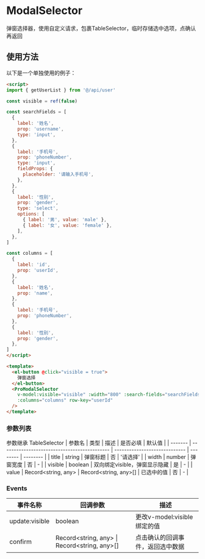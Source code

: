 # ModalSelector
弹窗选择器，使用自定义请求，包裹TableSelector，临时存储选中选项，点确认再返回

<demo src="./demos/demo1.vue" />

## 使用方法
以下是一个单独使用的例子：
```html
<script>
import { getUserList } from '@/api/user'

const visible = ref(false)

const searchFields = [
  {
    label: '姓名',
    prop: 'username',
    type: 'input',
  },
  {
    label: '手机号',
    prop: 'phoneNumber',
    type: 'input',
    fieldProps: {
      placeholder: '请输入手机号',
    },
  },
  {
    label: '性别',
    prop: 'gender',
    type: 'select',
    options: [
      { label: '男', value: 'male' },
      { label: '女', value: 'female' },
    ],
  },
]

const columns = [
  {
    label: 'id',
    prop: 'userId',
  },
  {
    label: '姓名',
    prop: 'name',
  },
  {
    label: '手机号',
    prop: 'phoneNumber',
  },
  {
    label: '性别',
    prop: 'gender',
  },
]
</script>

<template>
  <el-button @click="visible = true">
    弹窗选择
  </el-button>
  <ProModalSelector
    v-model:visible="visible" :width="800" :search-fields="searchFields" :service="getUserList"
    :columns="columns" row-key="userId"
  />
</template>

```

### 参数列表
参数继承 TableSelector
| 参数名  | 类型                                         | 描述                          | 是否必填 | 默认值   |
| ------- | -------------------------------------------- | ----------------------------- | -------- | -------- |
| title   | string                                       | 弹窗标题                      | 否       | '请选择' |
| width   | number                                       | 弹窗宽度                      | 否       | -        |
| visible | boolean                                      | 双向绑定visible，弹窗显示隐藏 | 是       | -        |
| value   | Record<string, any> \| Record<string, any>[] | 已选中的值                    | 否       | -        |

### Events

| 事件名称       | 回调参数                                     | 描述                             |
| -------------- | -------------------------------------------- | -------------------------------- |
| update:visible | boolean                                      | 更改v-model:visible绑定的值      |
| confirm        | Record<string, any> \| Record<string, any>[] | 点击确认的回调事件，返回选中数据 |
